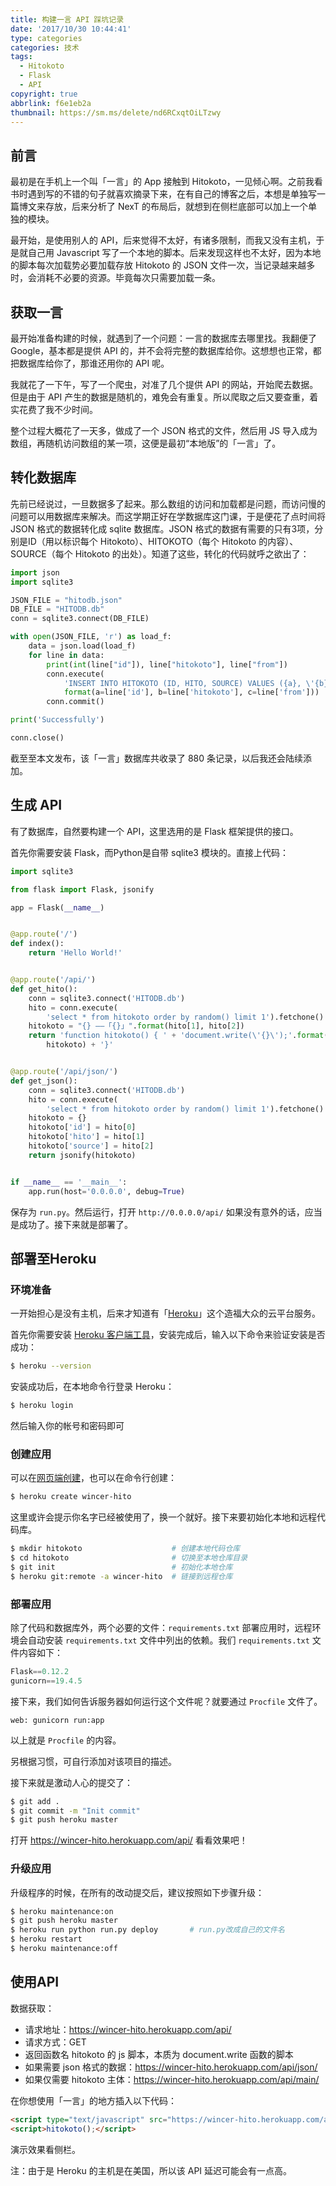 ```yaml
---
title: 构建一言 API 踩坑记录
date: '2017/10/30 10:44:41'
type: categories
categories: 技术
tags:
  - Hitokoto
  - Flask
  - API
copyright: true
abbrlink: f6e1eb2a
thumbnail: https://sm.ms/delete/nd6RCxqtOiLTzwy
---
```


## 前言

最初是在手机上一个叫「一言」的 App 接触到 Hitokoto，一见倾心啊。之前我看书时遇到写的不错的句子就喜欢摘录下来，在有自己的博客之后，本想是单独写一篇博文来存放，后来分析了 NexT 的布局后，就想到在侧栏底部可以加上一个单独的模块。

最开始，是使用别人的 API，后来觉得不太好，有诸多限制，而我又没有主机，于是就自己用 Javascript 写了一个本地的脚本。后来发现这样也不太好，因为本地的脚本每次加载势必要加载存放 Hitokoto 的 JSON 文件一次，当记录越来越多时，会消耗不必要的资源。毕竟每次只需要加载一条。
<!--  more -->

## 获取一言

最开始准备构建的时候，就遇到了一个问题：一言的数据库去哪里找。我翻便了 Google，基本都是提供 API 的，并不会将完整的数据库给你。这想想也正常，都把数据库给你了，那谁还用你的 API 呢。

我就花了一下午，写了一个爬虫，对准了几个提供 API 的网站，开始爬去数据。但是由于 API 产生的数据是随机的，难免会有重复。所以爬取之后又要查重，着实花费了我不少时间。

整个过程大概花了一天多，做成了一个 JSON 格式的文件，然后用 JS 导入成为数组，再随机访问数组的某一项，这便是最初“本地版”的「一言」了。

## 转化数据库

先前已经说过，一旦数据多了起来。那么数组的访问和加载都是问题，而访问慢的问题可以用数据库来解决。而这学期正好在学数据库这门课，于是便花了点时间将 JSON 格式的数据转化成 sqlite 数据库。JSON 格式的数据有需要的只有3项，分别是ID（用以标识每个 Hitokoto）、HITOKOTO（每个 Hitokoto 的内容）、SOURCE（每个 Hitokoto 的出处）。知道了这些，转化的代码就呼之欲出了：

```python
import json
import sqlite3

JSON_FILE = "hitodb.json"
DB_FILE = "HITODB.db"
conn = sqlite3.connect(DB_FILE)

with open(JSON_FILE, 'r') as load_f:
    data = json.load(load_f)
    for line in data:
        print(int(line["id"]), line["hitokoto"], line["from"])
        conn.execute(
            'INSERT INTO HITOKOTO (ID, HITO, SOURCE) VALUES ({a}, \'{b}\', \'{c}\')'.
            format(a=line['id'], b=line['hitokoto'], c=line['from']))
        conn.commit()

print('Successfully')

conn.close()
```

截至至本文发布，该「一言」数据库共收录了 880 条记录，以后我还会陆续添加。

## 生成 API

有了数据库，自然要构建一个 API，这里选用的是 Flask 框架提供的接口。

首先你需要安装 Flask，而Python是自带 sqlite3 模块的。直接上代码：

```python
import sqlite3

from flask import Flask, jsonify

app = Flask(__name__)


@app.route('/')
def index():
    return 'Hello World!'


@app.route('/api/')
def get_hito():
    conn = sqlite3.connect('HITODB.db')
    hito = conn.execute(
        'select * from hitokoto order by random() limit 1').fetchone()
    hitokoto = "{} ——「{}」".format(hito[1], hito[2])
    return 'function hitokoto() { ' + 'document.write(\'{}\');'.format(
        hitokoto) + '}'


@app.route('/api/json/')
def get_json():
    conn = sqlite3.connect('HITODB.db')
    hito = conn.execute(
        'select * from hitokoto order by random() limit 1').fetchone()
    hitokoto = {}
    hitokoto['id'] = hito[0]
    hitokoto['hito'] = hito[1]
    hitokoto['source'] = hito[2]
    return jsonify(hitokoto)


if __name__ == '__main__':
    app.run(host='0.0.0.0', debug=True)
```

保存为 `run.py`。然后运行，打开 `http://0.0.0.0/api/` 如果没有意外的话，应当是成功了。接下来就是部署了。

## 部署至Heroku

### 环境准备

一开始担心是没有主机，后来才知道有「[Heroku](https://dashboard.heroku.com/)」这个造福大众的云平台服务。

首先你需要安装 [Heroku 客户端工具](https://toolbelt.heroku.com/)，安装完成后，输入以下命令来验证安装是否成功：

```bash
$ heroku --version
```

安装成功后，在本地命令行登录 Heroku：

```bash
$ heroku login
```

然后输入你的帐号和密码即可

### 创建应用

可以在[网页端创建](https://dashboard.heroku.com/apps)，也可以在命令行创建：

```bash
$ heroku create wincer-hito
```

这里或许会提示你名字已经被使用了，换一个就好。接下来要初始化本地和远程代码库。

```bash
$ mkdir hitokoto					# 创建本地代码仓库
$ cd hitokoto						# 切换至本地仓库目录
$ git init							# 初始化本地仓库
$ heroku git:remote -a wincer-hito	# 链接到远程仓库
```

### 部署应用

除了代码和数据库外，两个必要的文件：`requirements.txt` 部署应用时，远程环境会自动安装 `requirements.txt` 文件中列出的依赖。我们 `requirements.txt` 文件内容如下：

```python
Flask==0.12.2
gunicorn==19.4.5
```

接下来，我们如何告诉服务器如何运行这个文件呢？就要通过 `Procfile` 文件了。

```
web: gunicorn run:app
```

以上就是 `Procfile` 的内容。

另根据习惯，可自行添加对该项目的描述。

接下来就是激动人心的提交了：

```bash
$ git add .
$ git commit -m "Init commit"
$ git push heroku master
```

打开 https://wincer-hito.herokuapp.com/api/ 看看效果吧！

### 升级应用

升级程序的时候，在所有的改动提交后，建议按照如下步骤升级：

```bash
$ heroku maintenance:on
$ git push heroku master
$ heroku run python run.py deploy		# run.py改成自己的文件名
$ heroku restart
$ heroku maintenance:off
```

## 使用API

数据获取：


- 请求地址：https://wincer-hito.herokuapp.com/api/
- 请求方式：GET
- 返回函数名 hitokoto 的 js 脚本，本质为 document.write 函数的脚本
- 如果需要 json 格式的数据：https://wincer-hito.herokuapp.com/api/json/
- 如果仅需要 hitokoto 主体：https://wincer-hito.herokuapp.com/api/main/


在你想使用「一言」的地方插入以下代码：

```html
<script type="text/javascript" src="https://wincer-hito.herokuapp.com/api/"></script>
<script>hitokoto();</script>
```
演示效果看侧栏。

注：由于是 Heroku 的主机是在美国，所以该 API 延迟可能会有一点高。